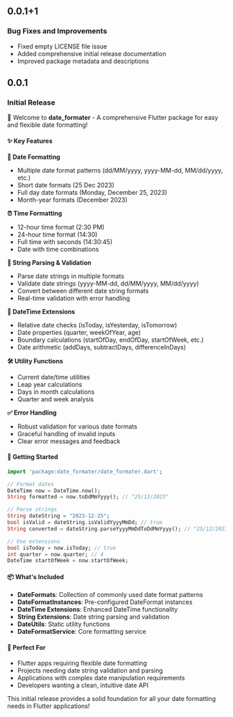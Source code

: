 ## 0.0.1+1

### Bug Fixes and Improvements
- Fixed empty LICENSE file issue
- Added comprehensive initial release documentation
- Improved package metadata and descriptions

## 0.0.1

### Initial Release

🎉 Welcome to **date_formater** - A comprehensive Flutter package for easy and flexible date formatting!

#### ✨ Key Features

**📅 Date Formatting**
- Multiple date format patterns (dd/MM/yyyy, yyyy-MM-dd, MM/dd/yyyy, etc.)
- Short date formats (25 Dec 2023)
- Full day date formats (Monday, December 25, 2023)
- Month-year formats (December 2023)

**⏰ Time Formatting**
- 12-hour time format (2:30 PM)
- 24-hour time format (14:30)
- Full time with seconds (14:30:45)
- Date with time combinations

**🔄 String Parsing & Validation**
- Parse date strings in multiple formats
- Validate date strings (yyyy-MM-dd, dd/MM/yyyy, MM/dd/yyyy)
- Convert between different date string formats
- Real-time validation with error handling

**🔧 DateTime Extensions**
- Relative date checks (isToday, isYesterday, isTomorrow)
- Date properties (quarter, weekOfYear, age)
- Boundary calculations (startOfDay, endOfDay, startOfWeek, etc.)
- Date arithmetic (addDays, subtractDays, differenceInDays)

**🛠️ Utility Functions**
- Current date/time utilities
- Leap year calculations
- Days in month calculations
- Quarter and week analysis

**✅ Error Handling**
- Robust validation for various date formats
- Graceful handling of invalid inputs
- Clear error messages and feedback

#### 🚀 Getting Started

```dart
import 'package:date_formater/date_formater.dart';

// Format dates
DateTime now = DateTime.now();
String formatted = now.toDdMmYyyy(); // "25/12/2023"

// Parse strings
String dateString = "2023-12-25";
bool isValid = dateString.isValidYyyyMmDd; // true
String converted = dateString.parseYyyyMmDdToDdMmYyyy(); // "25/12/2023"

// Use extensions
bool isToday = now.isToday; // true
int quarter = now.quarter; // 4
DateTime startOfWeek = now.startOfWeek;
```

#### 📦 What's Included

- **DateFormats**: Collection of commonly used date format patterns
- **DateFormatInstances**: Pre-configured DateFormat instances
- **DateTime Extensions**: Enhanced DateTime functionality
- **String Extensions**: Date string parsing and validation
- **DateUtils**: Static utility functions
- **DateFormatService**: Core formatting service

#### 🎯 Perfect For

- Flutter apps requiring flexible date formatting
- Projects needing date string validation and parsing
- Applications with complex date manipulation requirements
- Developers wanting a clean, intuitive date API

This initial release provides a solid foundation for all your date formatting needs in Flutter applications!
